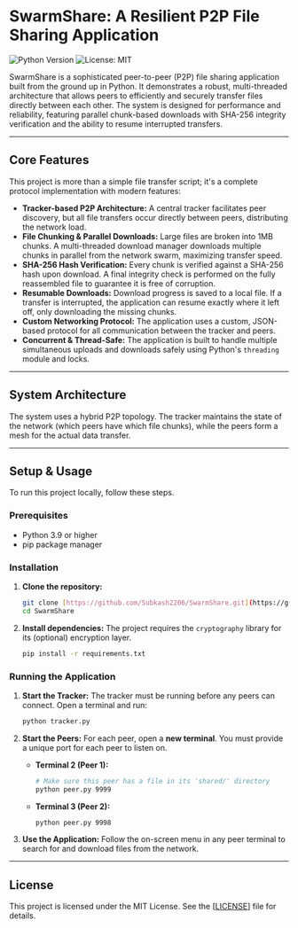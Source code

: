 # SwarmShare: A Resilient P2P File Sharing Application

![Python Version](https://img.shields.io/badge/python-3.9+-blue.svg)
![License: MIT](https://img.shields.io/badge/License-MIT-yellow.svg)

SwarmShare is a sophisticated peer-to-peer (P2P) file sharing application built from the ground up in Python. It demonstrates a robust, multi-threaded architecture that allows peers to efficiently and securely transfer files directly between each other. The system is designed for performance and reliability, featuring parallel chunk-based downloads with SHA-256 integrity verification and the ability to resume interrupted transfers.

---

##  Core Features

This project is more than a simple file transfer script; it's a complete protocol implementation with modern features:

* **Tracker-based P2P Architecture:** A central tracker facilitates peer discovery, but all file transfers occur directly between peers, distributing the network load.
* **File Chunking & Parallel Downloads:** Large files are broken into 1MB chunks. A multi-threaded download manager downloads multiple chunks in parallel from the network swarm, maximizing transfer speed.
* **SHA-256 Hash Verification:** Every chunk is verified against a SHA-256 hash upon download. A final integrity check is performed on the fully reassembled file to guarantee it is free of corruption.
* **Resumable Downloads:** Download progress is saved to a local file. If a transfer is interrupted, the application can resume exactly where it left off, only downloading the missing chunks.
* **Custom Networking Protocol:** The application uses a custom, JSON-based protocol for all communication between the tracker and peers.
* **Concurrent & Thread-Safe:** The application is built to handle multiple simultaneous uploads and downloads safely using Python's `threading` module and locks.

---

##  System Architecture

The system uses a hybrid P2P topology. The tracker maintains the state of the network (which peers have which file chunks), while the peers form a mesh for the actual data transfer.

---

##  Setup & Usage

To run this project locally, follow these steps.

### Prerequisites

* Python 3.9 or higher
* pip package manager

### Installation

1.  **Clone the repository:**
    ```bash
    git clone [https://github.com/Subkash2206/SwarmShare.git](https://github.com/Subkash2206/SwarmShare.git)
    cd SwarmShare
    ```

2.  **Install dependencies:**
    The project requires the `cryptography` library for its (optional) encryption layer.
    ```bash
    pip install -r requirements.txt
    ```

### Running the Application

1.  **Start the Tracker:**
    The tracker must be running before any peers can connect. Open a terminal and run:
    ```bash
    python tracker.py
    ```

2.  **Start the Peers:**
    For each peer, open a **new terminal**. You must provide a unique port for each peer to listen on.

    * **Terminal 2 (Peer 1):**
        ```bash
        # Make sure this peer has a file in its 'shared/' directory
        python peer.py 9999
        ```

    * **Terminal 3 (Peer 2):**
        ```bash
        python peer.py 9998
        ```

3.  **Use the Application:**
    Follow the on-screen menu in any peer terminal to search for and download files from the network.

---

##  License

This project is licensed under the MIT License. See the [[LICENSE](https://opensource.org/license/MIT)] file for details.
